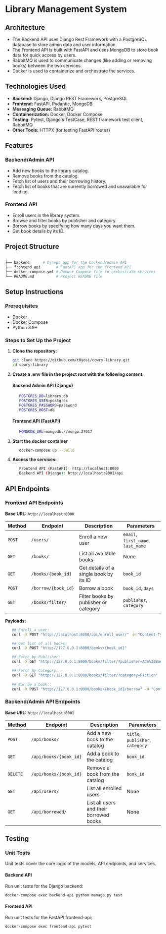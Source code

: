 # Library Management System

## Architecture

- The Backend API uses Django Rest Framework with a PostgreSQL database to store admin data and user information.
- The Frontend API is built with FastAPI and uses MongoDB to store book data for quick access by users.
- RabbitMQ is used to communicate changes (like adding or removing books) between the two services.
- Docker is used to containerize and orchestrate the services.

## Technologies Used

- **Backend:** Django, Django REST Framework, PostgreSQL
- **Frontend:** FastAPI, Pydantic, MongoDB
- **Messaging Queue:** RabbitMQ
- **Containerization:** Docker, Docker Compose
- **Testing:** Pytest, Django's TestCase, REST framework test client, RabbitMQ
- **Other Tools:** HTTPX (for testing FastAPI routes)

## Features

### Backend/Admin API

- Add new books to the library catalog.
- Remove books from the catalog.
- Fetch list of users and their borrowing history.
- Fetch list of books that are currently borrowed and unavailable for lending.

### Frontend API

- Enroll users in the library system.
- Browse and filter books by publisher and category.
- Borrow books by specifying how many days you want them.
- Get book details by its ID.

## Project Structure

```bash
.
├── backend      # Django app for the backend/admin API
├── frontend_api       # FastAPI app for the frontend API
├── docker-compose.yml # Docker Compose file to orchestrate services
└── README.md          # Project README file

```

## Setup Instructions

### Prerequisites

- Docker
- Docker Compose
- Python 3.9+

### Steps to Set Up the Project

1. **Clone the repository:**

   ```bash
   git clone https://github.com/t0yosi/cowry-library.git
   cd cowry-library

   ```

2. **Create a .env file in the project root with the following content:**

   #### Backend Admin API (Django)

   ```bash
      POSTGRES_DB=library_db
      POSTGRES_USER=postgres
      POSTGRES_PASSWORD=password
      POSTGRES_HOST=db
   ```

   #### Frontend API (FastAPI)

   ```bash
      MONGODB_URL=mongodb://mongo:27017
   ```

3. **Start the docker container**

   
   ```bash
      docker-compose up --build
   ```

4. **Access the services:**   
   
   ```bash
      Frontend API (FastAPI): http://localhost:8000
      Backend API (Django): http://localhost:8001/api
   ```

## API Endpoints

### Frontend API Endpoints

**Base URL:** `http://localhost:8000`

| Method | Endpoint            | Description                            | Parameters                         |
| ------ | ------------------- | -------------------------------------- | ---------------------------------- |
| `POST` | `/users/`           | Enroll a new user                      | `email`, `first_name`, `last_name` |
| `GET`  | `/books/`           | List all available books               | None                               |
| `GET`  | `/books/{book_id}`  | Get details of a single book by its ID | `book_id`                          |
| `POST` | `/borrow/{book_id}` | Borrow a book                          | `book_id`, `days`                  |
| `GET`  | `/books/filter/`    | Filter books by publisher or category  | `publisher`, `category`            |

**Payloads:**
```bash
   ## Enroll a user:
   curl -X POST "http://localhost:8080/api/enroll_user/" -H "Content-Type: application/json" -d '{"email": "test@example.com", "firstname": "John", "lastname": "Doe"}'

   ## Get list of all books:
   curl -X POST "http://127.0.0.1:8000/books/{book_id}" 

   ## Fetch by Publisher:
   curl -X GET "http://127.0.0.1:8000/books/filter/?publisher=Ada%20Bane"

   ## Fetch by Category:
   curl -X GET "http://127.0.0.1:8000/books/filter/?category=Fiction"
   
   ## Borrow a book::
   curl -X POST "http://127.0.0.1:8000/books/{book_id}/borrow" -H "Content-Type: application/json" -d '{"days": 14}'
```

### Backend/Admin API Endpoints

**Base URL:** `http://localhost:8001`

| Method   | Endpoint               | Description                             | Parameters                       |
| -------- | ---------------------- | --------------------------------------- | -------------------------------- |
| `POST`   | `/api/books/`          | Add a new book to the catalog           | `title`, `publisher`, `category` |
| `GET   ` | `/api/books/{book_id}` | Add a book to the catalog               | `book_id`                        |
| `DELETE` | `/api/books/{book_id}` | Remove a book from the catalog          | `book_id`                        |
| `GET`    | `/api/users/`          | List all enrolled users                 | None                             |
| `GET`    | `/api/borrowed/`       | List all users and their borrowed books | None                             |

## Testing

### Unit Tests

Unit tests cover the core logic of the models, API endpoints, and services.

#### Backend API

Run unit tests for the Django backend:

```bash
docker-compose exec backend-api python manage.py test
```

#### Frontend API

Run unit tests for the FastAPI frontend-api:

```bash
docker-compose exec frontend-api pytest
```
